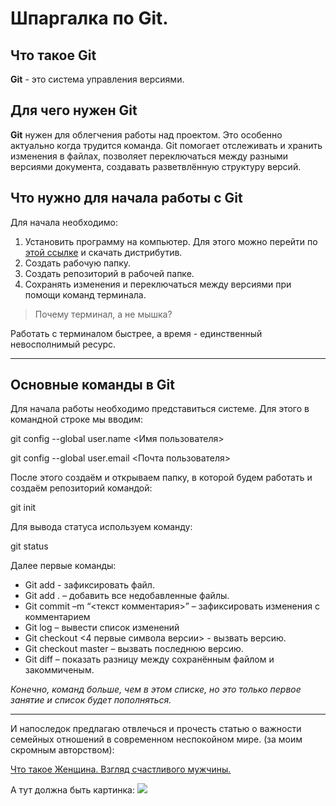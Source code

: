 # Шпаргалка по Git.
## Что такое Git
**Git** - это система управления версиями.

## Для чего нужен Git

**Git** нужен для облегчения работы над проектом. Это особенно актуально когда трудится команда. Git  помогает отслеживать и хранить изменения в файлах, позволяет переключаться между разными версиями документа, создавать разветвлённую структуру версий.
## Что нужно для начала работы с Git
Для начала необходимо:
1. Установить программу на компьютер.
Для этого можно перейти по
[этой ссылке](https://git-scm.com/download/win "официальный сайт") и скачать дистрибутив.
2. Создать рабочую папку.
3. Создать репозиторий в рабочей папке.
4. Сохранять изменения и переключаться между версиями при помощи команд терминала.

>Почему терминал, а не мышка?

Работать с терминалом быстрее, а время - единственный невосполнимый ресурс.

---

## Основные команды в Git
Для начала работы необходимо представиться системе. Для этого в командной строке мы вводим:

git config --global user.name \<Имя пользователя>

git config --global user.email \<Почта пользователя>

После этого создаём и открываем папку, в которой будем работать и создаём репозиторий командой:

git init

Для вывода статуса используем команду: 

git status

Далее первые команды:
* Git add <file name> - зафиксировать файл.
* Git add . – добавить все недобавленные файлы.
* Git commit –m “<текст  комментария>” – зафиксировать изменения с комментарием
* Git log – вывести список изменений
* Git checkout <4 первые символа версии> - вызвать версию.
* Git checkout master – вызвать последнюю версию.
* Git diff – показать разницу между сохранённым файлом и закоммиченым.

*Конечно, команд больше, чем в этом списке, но это только первое занятие и список будет пополняться.*

***

И напоследок предлагаю отвлечься и прочесть статью о важности семейных отношений в современном неспокойном мире. (за моим скромным авторством):

[Что такое Женщина. Взгляд счастливого мужчины.](https://zen.yandex.ru/media/id/621ab8a2e52ff5645508c05c/chto-takoe-jenscina-vzgliad-schastlivogo-mujchiny-62489afc2bcf913ddfe1d8f4?& )

А тут должна быть картинка:
![](https://ibb.co/wzNb4X3)

